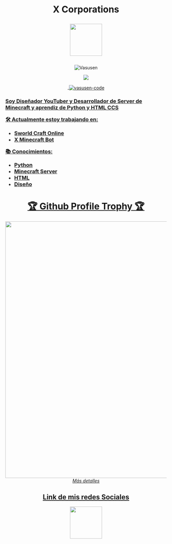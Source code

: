<h1 align="center">
  <b>X Corporations</b>
  
  <p><a href="https://t.me/KeimaSenpai_oficial"> <img src="https://img.shields.io/badge/Telegram-blue?style=for-the-badge&logo=telegram&logoColor=white"            width="100""/></a></p>
  </a></p>
</h1>
<p align="center"> <img src="https://komarev.com/ghpvc/?username=KeimaSenpai&label=Profile%20views&color=E95420&style=flat-square" alt="Vasusen" /> </p>
<div align="center">
  <p><a href="https://youtube.com/channel/UCgHO7K8MCGOFDsK_WTr5vdQ?sub_confirmation=1">
    <img src="https://img.shields.io/youtube/channel/subscribers/UCgHO7K8MCGOFDsK_WTr5vdQ?label=Subcriptores&style=social" />

<p>&nbsp;<img align="center" src="https://github-readme-stats.vercel.app/api?username=KeimaSenpai&show_icons=true&theme=midnight-purple&locale=en" alt="vasusen-code" /></p>

<h3 align="left">
  Soy Diseñador YouTuber y Desarrollador de Server de Minecraft y aprendiz de Python y HTML CCS

    
    
    
  🛠️ Actualmente estoy trabajando en:
  - Sworld Craft Online
  - X Minecraft Bot

  📚 Conocimientos:
  - Python
  - Minecraft Server
  - HTML
  - Diseño
</h3>
<h1>🏆 Github Profile Trophy 🏆</h1>
  <img width=800 src="https://github-profile-trophy.vercel.app/?username=KeimaSenpai&column=5&margin-w=15&margin-h=15&theme=discord&&no-frame=true"


<details>
<summary><i>Más detalles</i></summary>
  
  <h2>Link de mis redes Sociales</h2>

  <p><a href="https://keima-senpai.vercel.app/"> <img src="https://user-images.githubusercontent.com/98184310/203803457-ba91f073-fe62-46e0-93d5-83ea56cc2270.png"     width="100""/></a></p>
</details>

